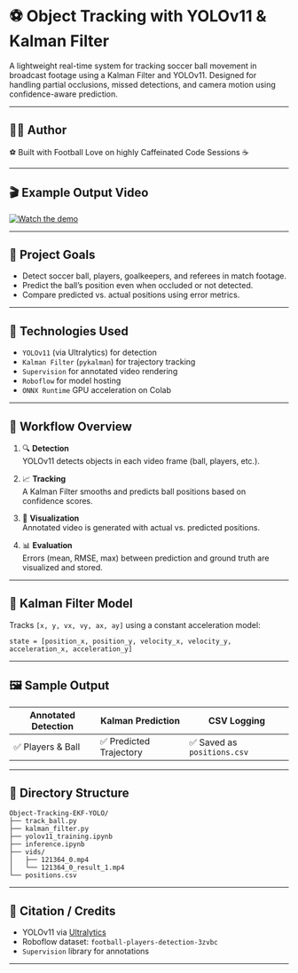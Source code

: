 # ⚽ Object Tracking with YOLOv11 & Kalman Filter

A lightweight real-time system for tracking soccer ball movement in broadcast footage using a Kalman Filter and YOLOv11. Designed for handling partial occlusions, missed detections, and camera motion using confidence-aware prediction.

---


## 🧑‍💻 Author

⚽ Built with Football Love on highly Caffeinated Code Sessions ☕  


---


## 🎬 Example Output Video

[![Watch the demo](https://img.icons8.com/color/48/000000/play-button-circled--v1.png)](https://drive.google.com/file/d/1-N3WGmM-LseNHS0ktyKw9eAOg_5pyGdG/view?usp=sharing)


---

## 🎯 Project Goals

- Detect soccer ball, players, goalkeepers, and referees in match footage.
- Predict the ball’s position even when occluded or not detected.
- Compare predicted vs. actual positions using error metrics.

---

## 🚀 Technologies Used

- `YOLOv11` (via Ultralytics) for detection  
- `Kalman Filter` (`pykalman`) for trajectory tracking  
- `Supervision` for annotated video rendering  
- `Roboflow` for model hosting  
- `ONNX Runtime` GPU acceleration on Colab  

---

## 🧪 Workflow Overview

1. 🔍 **Detection**  
   YOLOv11 detects objects in each video frame (ball, players, etc.).

2. 📈 **Tracking**  
   A Kalman Filter smooths and predicts ball positions based on confidence scores.

3. 🎥 **Visualization**  
   Annotated video is generated with actual vs. predicted positions.

4. 📊 **Evaluation**  
   Errors (mean, RMSE, max) between prediction and ground truth are visualized and stored.

---

## 🧠 Kalman Filter Model

Tracks `[x, y, vx, vy, ax, ay]` using a constant acceleration model:

```
state = [position_x, position_y, velocity_x, velocity_y, acceleration_x, acceleration_y]
```

---

## 🖼️ Sample Output

| Annotated Detection | Kalman Prediction       | CSV Logging              |
|---------------------|-------------------------|---------------------------|
| ✅ Players & Ball    | ✅ Predicted Trajectory | ✅ Saved as `positions.csv` |

---

## 📁 Directory Structure

```
Object-Tracking-EKF-YOLO/
├── track_ball.py
├── kalman_filter.py
├── yolov11_training.ipynb
├── inference.ipynb
├── vids/
│   ├── 121364_0.mp4
│   └── 121364_0_result_1.mp4
└── positions.csv
```

---

## 📝 Citation / Credits

- YOLOv11 via [Ultralytics](https://github.com/ultralytics/ultralytics)
- Roboflow dataset: `football-players-detection-3zvbc`
- `Supervision` library for annotations

---


